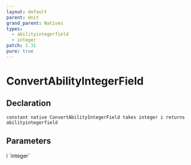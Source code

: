 ```yaml
---
layout: default
parent: Unit
grand_parent: Natives
types:
  - abilityintegerfield
  - integer
patch: 1.31
pure: true
---
```


# ConvertAbilityIntegerField

## Declaration

```
constant native ConvertAbilityIntegerField takes integer i returns abilityintegerfield
```

## Parameters
<dl>
  <dt>i `integer`</dt>
  <dd></dd>
</dl>